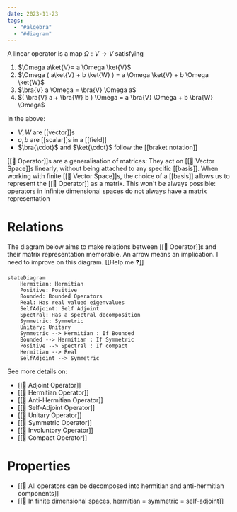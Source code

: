 ```yaml
---
date: 2023-11-23
tags:
  - "#algebra"
  - "#diagram"
---
```

A linear operator is a map $\Omega: V \rightarrow V$  satisfying

1. $\Omega a\ket{V}= a \Omega \ket{V}$
2. $\Omega ( a\ket{V} + b \ket{W} ) = a \Omega \ket{V} + b \Omega \ket{W}$ 
3. $\bra{V} a \Omega = \bra{V} \Omega a$ 
4. $( \bra{V} a + \bra{W} b ) \Omega = a \bra{V} \Omega + b \bra{W} \Omega$ 

In the above:
- $V,W$ are [[vector]]s
- $a,b$ are [[scalar]]s in a [[field]]
- $\bra{\cdot}$ and $\ket{\cdot}$ follow the [[braket notation]]

[[📘 Operator]]s are a generalisation of matrices: They act on [[📘 Vector Space]]s linearly, without being attached to any specific [[basis]]. When working with finite [[📘 Vector Space]]s, the choice of a [[basis]] allows us to represent the [[📘 Operator]] as a matrix. This won't be always possible: operators in infinite dimensional spaces do not always have a matrix representation

# Relations

The diagram below aims to make relations between [[📘 Operator]]s and their matrix representation memorable. An arrow means an implication. I need to improve on this diagram. [[Help me ❓]]

```mermaid
stateDiagram
	Hermitian: Hermitian
	Positive: Positive
	Bounded: Bounded Operators
	Real: Has real valued eigenvalues
	SelfAdjoint: Self Adjoint
	Spectral: Has a spectral decomposition
	Symmetric: Symmetric
	Unitary: Unitary
	Symmetric --> Hermitian : If Bounded
	Bounded --> Hermitian : If Symmetric
	Positive --> Spectral : If compact
	Hermitian --> Real
	SelfAdjoint --> Symmetric
```

See more details on:
- [[📘 Adjoint Operator]]
- [[📘 Hermitian Operator]]
- [[📘 Anti-Hermitian Operator]]
- [[📘 Self-Adjoint Operator]]
- [[📘 Unitary Operator]]
- [[📘 Symmetric Operator]]
- [[📘 Involuntory Operator]]
- [[📘 Compact Operator]]

# Properties
- [[📗 All operators can be decomposed into hermitian and anti-hermitian components]]
- [[📗 In finite dimensional spaces, hermitian = symmetric = self-adjoint]]
